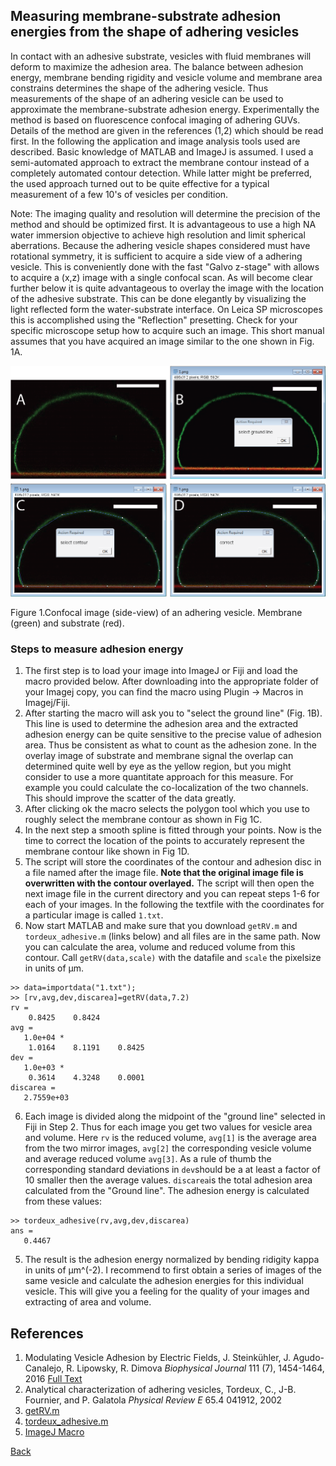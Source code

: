 ## Measuring membrane-substrate adhesion energies from the shape of adhering vesicles

In contact with an adhesive substrate, vesicles with fluid membranes will deform to maximize the adhesion area. 
The balance between adhesion energy, membrane bending rigidity and vesicle volume and membrane area constrains determines the shape 
of the adhering vesicle. Thus measurements of the shape of an adhering vesicle can be used to approximate the 
membrane-substrate adhesion energy. Experimentally the method is based on fluorescence confocal imaging of adhering GUVs. Details of the method are given in the references (1,2) which should be read first. In the following the application and image analysis tools used are described. Basic knowledge of MATLAB and ImageJ is assumed. I used a semi-automated approach to extract the membrane contour instead of a completely automated contour detection. While latter might be preferred, the used approach turned out to be quite effective for a typical measurement of a few 10's of vesicles per condition.

Note: The imaging quality and resolution will determine the precision of the method and should be optimized first.
It is advantageous to use a high NA water immersion objective to achieve high resolution and limit spherical aberrations.
Because the adhering vesicle shapes considered must have rotational symmetry, it is sufficient to acquire a side view of a adhering vesicle. This is conveniently done with the fast "Galvo z-stage" with allows to acquire a (x,z) image with a single confocal scan. As will become clear further below it is quite advantageous to overlay the image with the location of the adhesive substrate. This can be done elegantly by visualizing the light reflected form the water-substrate interface. On Leica SP microscopes this is accomplished using the "Reflection" presetting. Check for your specific microscope setup how to acquire such an image. This short manual assumes that you have acquired an image similar to the one shown in Fig. 1A.

![Figure 1](adhesionenergy/Figure.png)

Figure 1.Confocal image (side-view) of an adhering vesicle. Membrane (green) and substrate (red).

### Steps to measure adhesion energy ###
1. The first step is to load your image into ImageJ or Fiji and load the macro provided below. After downloading into the appropriate folder of your Imagej copy, you can find the macro using Plugin -> Macros in Imagej/Fiji.
2. After starting the macro will ask you to "select the ground line" (Fig. 1B). This line is used to determine the adhesion area and the extracted adhesion energy can be quite sensitive to the precise value of adhesion area. Thus be consistent as what to count as the adhesion zone. In the overlay image of substrate and membrane signal the overlap can determined quite well by eye as the yellow region, but you might consider to use a more quantitate approach for this measure. For example you could calculate the co-localization of the two channels. This should improve the scatter of the data greatly.
3. After clicking ok the macro selects the polygon tool which you use to roughly select the membrane contour as shown in Fig 1C.
4. In the next step a smooth spline is fitted through your points. Now is the time to correct the location of the points to accurately represent the membrane contour like shown in Fig 1D.
6. The script will store the coordinates of the contour and adhesion disc in a file named after the image file. **Note that the original image file is overwritten with the contour overlayed.** The script will then open the next image file in the current directory and you can repeat steps 1-6 for each of your images. In the following the textfile with the coordinates for a particular image is called ```1.txt```.
5. Now start MATLAB and make sure that you download ```getRV.m``` and ```tordeux_adhesive.m``` (links below) and all files are in the same path. Now you can calculate the area, volume and reduced volume from this contour. Call ```getRV(data,scale)``` with the datafile and ```scale``` the pixelsize in units of µm.
```
>> data=importdata("1.txt");
>> [rv,avg,dev,discarea]=getRV(data,7.2)
rv =
    0.8425    0.8424
avg =
   1.0e+04 *
    1.0164    8.1191    0.8425
dev =
   1.0e+03 *
    0.3614    4.3248    0.0001
discarea =
   2.7559e+03
```
6.  Each image is divided along the midpoint of the "ground line" selected in Fiji in Step 2. Thus for each image you get two values for vesicle area and volume. Here ```rv``` is the reduced volume, ```avg[1]``` is the average area from the two mirror images, ```avg[2]``` the corresponding vesicle volume and average reduced volume ```avg[3]```. As a rule of thumb the corresponding standard deviations in ```dev```should be a at least a factor of 10 smaller then the average values. ```discarea```is the total adhesion area calculated from the "Ground line". The adhesion energy is calculated from these values:
 ```
>> tordeux_adhesive(rv,avg,dev,discarea)
ans =
    0.4467
```
5. The result is the adhesion energy normalized by bending ridigity kappa in units of µm^(-2). I recommend to first obtain a series of images of the same vesicle and calculate the adhesion energies for this individual vesicle. This will give you a feeling for the quality of your images and extracting of area and volume.

## References
1.	Modulating Vesicle Adhesion by Electric Fields, J. Steinkühler, J. Agudo-Canalejo, R. Lipowsky, R. Dimova
_Biophysical Journal_ 111 (7), 1454-1464, 2016 
[Full Text](https://linkinghub.elsevier.com/retrieve/pii/S0006-3495(16)30751-2)
2. Analytical characterization of adhering vesicles, Tordeux, C., J-B. Fournier, and P. Galatola
_Physical Review E_ 65.4 041912, 2002
2. [getRV.m](adhesionenergy/getRV.m)
2. [tordeux_adhesive.m](adhesionenergy/tordeux_adhesive.m)
3. [ImageJ Macro](adhesionenergy/imagejcontour.ijm)

[Back](http://jansteinkuehler.github.io)
